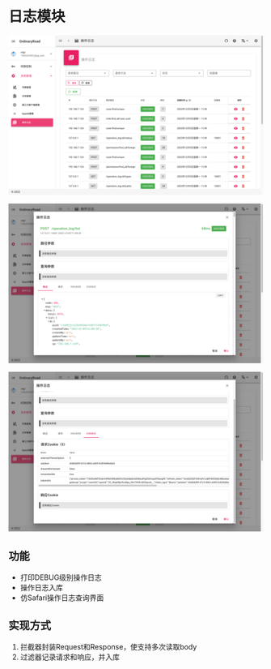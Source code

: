 # 日志模块

![1.png](/assets/image/commons-log/1.png)

![2.png](/assets/image/commons-log/2.png)

![3.png](/assets/image/commons-log/3.png)

## 功能

- 打印DEBUG级别操作日志
- 操作日志入库
- 仿Safari操作日志查询界面

## 实现方式

1. 拦截器封装Request和Response，使支持多次读取body
2. 过滤器记录请求和响应，并入库
